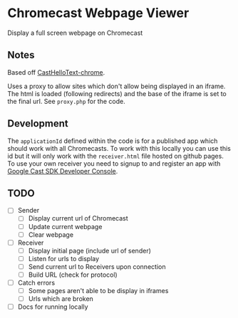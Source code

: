 # Chromecast Webpage Viewer

Display a full screen webpage on Chromecast

## Notes

Based off [CastHelloText-chrome](https://github.com/googlecast/CastHelloText-chrome).

Uses a proxy to allow sites which don't allow being displayed in an iframe. The html is loaded (following redirects) and the base of the iframe is set to the final url. See `proxy.php` for the code.

## Development

The `applicationId` defined within the code is for a published app which should work with all Chromecasts.
To work with this locally you can use this id but it will only work with the `receiver.html` file hosted on github pages.
To use your own receiver you need to signup to and register an app with [Google Cast SDK Developer Console](https://cast.google.com/publish/).

## TODO

- [ ] Sender
  - [ ] Display current url of Chromecast
  - [ ] Update current webpage
  - [ ] Clear webpage
- [ ] Receiver
  - [ ] Display initial page (include url of sender)
  - [ ] Listen for urls to display
  - [ ] Send current url to Receivers upon connection
  - [ ] Build URL (check for protocol)
- [ ] Catch errors
  - [ ] Some pages aren't able to be display in iframes
  - [ ] Urls which are broken
- [ ] Docs for running locally
